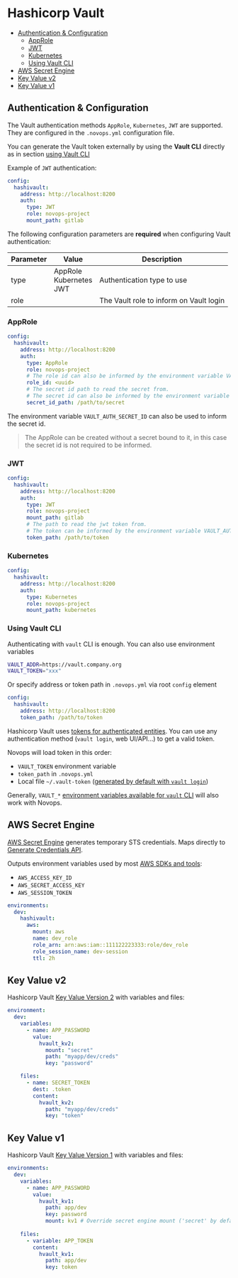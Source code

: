 # Hashicorp Vault

- [Authentication & Configuration](#authentication--configuration)
  - [AppRole](#approle)
  - [JWT](#JWT)
  - [Kubernetes](#Kubernetes)
  - [Using Vault CLI](#using-vault-cli)
- [AWS Secret Engine](#aws-secret-engine)
- [Key Value v2](#key-value-v2)
- [Key Value v1](#key-value-v1)

## Authentication & Configuration

The Vault authentication methods `AppRole`, `Kubernetes`, `JWT` are supported.
They are configured in the `.novops.yml` configuration file.

You can generate the Vault token externally by using the **Vault CLI** directly as in section [using Vault CLI](#using-vault-cli)

Example of `JWT` authentication:

```yaml
config:
  hashivault:
    address: http://localhost:8200
    auth:
      type: JWT
      role: novops-project
      mount_path: gitlab
```

The following configuration parameters are **required** when configuring Vault authentication:

| Parameter  | Value                          | Description                                              |
|------------|--------------------------------|----------------------------------------------------------|
| type       | AppRole<br/>Kubernetes<br/>JWT | Authentication type to use                               |
| role       |                                | The Vault role to inform on Vault login                  |


### AppRole

```yaml
config:
  hashivault:
    address: http://localhost:8200
    auth:
      type: AppRole
      role: novops-project
      # The role id can also be informed by the environment variable VAULT_AUTH_ROLE_ID
      role_id: <uuid>
      # The secret id path to read the secret from. 
      # The secret id can also be informed by the environment variable VAULT_AUTH_SECRET_ID
      secret_id_path: /path/to/secret
```

The environment variable `VAULT_AUTH_SECRET_ID` can also be used to inform the secret id.
> The AppRole can be created without a secret bound to it, in this case the secret id is not required to be informed.


### JWT

```yaml
config:
  hashivault:
    address: http://localhost:8200
    auth:
      type: JWT
      role: novops-project
      mount_path: gitlab
      # The path to read the jwt token from.
      # The token can be informed by the environment variable VAULT_AUTH_JWT_TOKEN
      token_path: /path/to/token
```

### Kubernetes

```yaml
config:
  hashivault:
    address: http://localhost:8200
    auth:
      type: Kubernetes
      role: novops-project
      mount_path: kubernetes
```


### Using Vault CLI

Authenticating with `vault` CLI is enough. You can also use environment variables

```sh
VAULT_ADDR=https://vault.company.org
VAULT_TOKEN="xxx"
```

Or specify address or token path in `.novops.yml` via root `config` element

```yaml
config:
  hashivault:
    address: http://localhost:8200
    token_path: /path/to/token
```

Hashicorp Vault uses [tokens for authenticated entities](https://developer.hashicorp.com/vault/docs/concepts/auth#tokens). You can use any authentication method (`vault login`, web UI/API...) to get a valid token.

Novops will load token in this order:

- `VAULT_TOKEN` environment variable
- `token_path` in `.novops.yml` 
- Local file `~/.vault-token` ([generated by default with `vault login`](https://developer.hashicorp.com/vault/docs/commands#token-helper))

Generally, `VAULT_*` [environment variables available for `vault` CLI](https://developer.hashicorp.com/vault/docs/commands#environment-variables) will also work with Novops.

## AWS Secret Engine

[AWS Secret Engine](https://developer.hashicorp.com/vault/api-docs/secret/aws) generates temporary STS credentials. Maps directly to [Generate Credentials API](https://developer.hashicorp.com/vault/api-docs/secret/aws#generate-credentials). 

Outputs environment variables used by most [AWS SDKs and tools](https://docs.aws.amazon.com/sdkref/latest/guide/environment-variables.html):

- `AWS_ACCESS_KEY_ID`
- `AWS_SECRET_ACCESS_KEY`
- `AWS_SESSION_TOKEN` 

```yaml
environments:
  dev:
    hashivault:
      aws:
        mount: aws
        name: dev_role
        role_arn: arn:aws:iam::111122223333:role/dev_role
        role_session_name: dev-session
        ttl: 2h
```

## Key Value v2

Hashicorp Vault [Key Value Version 2](https://www.vaultproject.io/docs/secrets/kv/kv-v2) with variables and files:

```yaml
environment:
  dev:
    variables:
      - name: APP_PASSWORD
        value:
          hvault_kv2:
            mount: "secret"
            path: "myapp/dev/creds"
            key: "password"

    files:
      - name: SECRET_TOKEN
        dest: .token
        content:
          hvault_kv2:
            path: "myapp/dev/creds"
            key: "token"
```

## Key Value v1

Hashicorp Vault [Key Value Version 1](https://www.vaultproject.io/docs/secrets/kv/kv-v1) with variables and files:

```yaml
environments:
  dev:
    variables:
      - name: APP_PASSWORD
        value:
          hvault_kv1:
            path: app/dev
            key: password
            mount: kv1 # Override secret engine mount ('secret' by default)
    
    files:
      - variable: APP_TOKEN
        content:
          hvault_kv1:
            path: app/dev
            key: token
```
